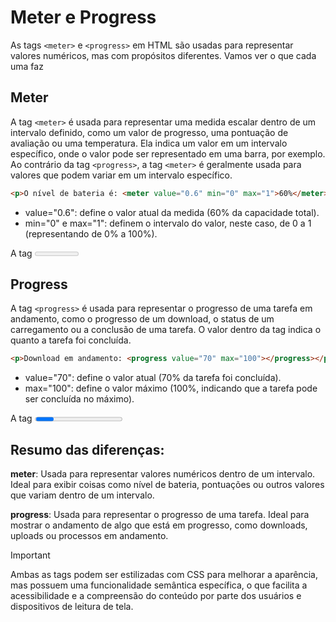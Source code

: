 # Meter e Progress

As tags ``<meter>`` e ``<progress>`` em HTML são usadas para representar valores numéricos, mas com propósitos diferentes. Vamos ver o que cada uma faz

## Meter

A tag ``<meter>`` é usada para representar uma medida escalar dentro de um intervalo definido, como um valor de progresso, uma pontuação de avaliação ou uma temperatura. Ela indica um valor em um intervalo específico, onde o valor pode ser representado em uma barra, por exemplo. Ao contrário da tag ``<progress>``, a tag ``<meter>`` é geralmente usada para valores que podem variar em um intervalo específico.

```html
<p>O nível de bateria é: <meter value="0.6" min="0" max="1">60%</meter></p>
```

* value="0.6": define o valor atual da medida (60% da capacidade total).
* min="0" e max="1": definem o intervalo do valor, neste caso, de 0 a 1 (representando de 0% a 100%).

A tag <meter> pode ser usada para exibir informações sobre valores como progressos de download, níveis de desempenho, ou qualquer outra medida que tenha um intervalo fixo.

## Progress

A tag ``<progress>`` é usada para representar o progresso de uma tarefa em andamento, como o progresso de um download, o status de um carregamento ou a conclusão de uma tarefa. O valor dentro da tag indica o quanto a tarefa foi concluída.

```html
<p>Download em andamento: <progress value="70" max="100"></progress></p>
```

* value="70": define o valor atual (70% da tarefa foi concluída).
* max="100": define o valor máximo (100%, indicando que a tarefa pode ser concluída no máximo).

A tag <progress> é frequentemente usada para exibir o andamento de tarefas, como uploads ou downloads, mostrando visualmente o progresso.

## Resumo das diferenças:

**meter**: Usada para representar valores numéricos dentro de um intervalo. Ideal para exibir coisas como nível de bateria, pontuações ou outros valores que variam dentro de um intervalo.

**progress**: Usada para representar o progresso de uma tarefa. Ideal para mostrar o andamento de algo que está em progresso, como downloads, uploads ou processos em andamento.

> [!IMPORTANT]
> Ambas as tags podem ser estilizadas com CSS para melhorar a aparência, mas possuem uma funcionalidade semântica específica, o que facilita a acessibilidade e a compreensão do conteúdo por parte dos usuários e dispositivos de leitura de tela.